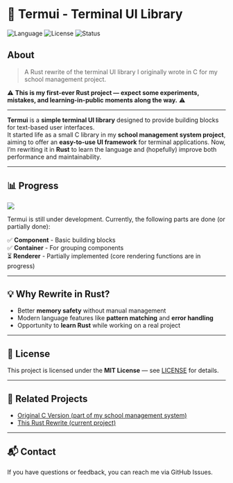 # 🦀 Termui - Terminal UI Library

![Language](https://img.shields.io/badge/language-Rust-orange?logo=rust)
![License](https://img.shields.io/badge/license-MIT-blue)
![Status](https://img.shields.io/badge/status-WIP-yellow)

## About

> A Rust rewrite of the terminal UI library I originally wrote in C for my school management project.

⚠️ **This is my first-ever Rust project — expect some experiments, mistakes, and learning-in-public moments along the way.** ⚠️

---

**Termui** is a **simple terminal UI library** designed to provide building blocks for text-based user interfaces.  
It started life as a small C library in my **school management system project**, aiming to offer an **easy-to-use UI framework** for terminal applications. Now, I’m rewriting it in **Rust** to learn the language and (hopefully) improve both performance and maintainability.

---

## 📊 Progress

![](https://geps.dev/progress/10)

Termui is still under development. Currently, the following parts are done (or partially done):

✅ **Component** - Basic building blocks  
✅ **Container** - For grouping components  
⏳ **Renderer** - Partially implemented (core rendering functions are in progress)

---

## 💡 Why Rewrite in Rust?

- Better **memory safety** without manual management
- Modern language features like **pattern matching** and **error handling**
- Opportunity to **learn Rust** while working on a real project

---

## 📜 License

This project is licensed under the **MIT License** — see [LICENSE](./LICENSE) for details.

---

## 🌱 Related Projects

- [Original C Version (part of my school management system)](https://github.com/nongtajkrub/school-management)
- [This Rust Rewrite (current project)](https://github.com/nongtajkrub/termui)

---

## 📬 Contact

If you have questions or feedback, you can reach me via GitHub Issues.

